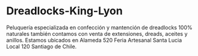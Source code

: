 # Dreadlocks-King-Lyon
 Peluquería especializada en confección y mantención de dreadlocks 100% naturales también contamos con venta de extensiones, dreads, aceites y anillos. Estamos ubicados en Alameda 520 Feria Artesanal Santa Lucia Local 120 Santiago de Chile.
